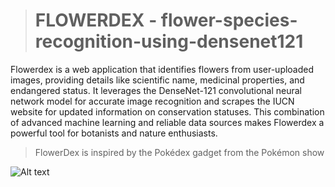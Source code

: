 > # FLOWERDEX - flower-species-recognition-using-densenet121

Flowerdex is a web application that identifies flowers from user-uploaded images, providing details like scientific name, medicinal properties, and endangered status. It leverages the DenseNet-121 convolutional neural network model for accurate image recognition and scrapes the IUCN website for updated information on conservation statuses. This combination of advanced machine learning and reliable data sources makes Flowerdex a powerful tool for botanists and nature enthusiasts.

> FlowerDex is inspired by the Pokédex gadget from the Pokémon show

![Alt text](https://github.com/jonumhills/FlowerDex/blob/master/pokedex.avif)
